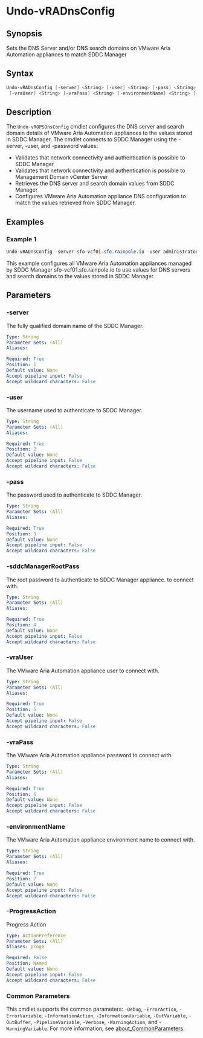 # Undo-vRADnsConfig

## Synopsis

Sets the DNS Server and/or DNS search domains on VMware Aria Automation appliances to match SDDC Manager

## Syntax

```powershell
Undo-vRADnsConfig [-server] <String> [-user] <String> [-pass] <String> [-sddcManagerRootPass] <String>
 [-vraUser] <String> [-vraPass] <String> [-environmentName] <String> [-ProgressAction <ActionPreference>] [<CommonParameters>]
```

## Description

The `Undo-vROPSDnsConfig` cmdlet configures the DNS server and search domain details of VMware Aria Automation
appliances to the values stored in SDDC Manager.
The cmdlet connects to SDDC Manager using the -server,
-user, and -password values:

- Validates that network connectivity and authentication is possible to SDDC Manager
- Validates that network connectivity and authentication is possible to Management Domain vCenter Server
- Retrieves the DNS server and search domain values from SDDC Manager
- Configures VMware Aria Automation appliance DNS configuration to match the values retrieved from SDDC Manager.

## Examples

### Example 1

```powershell
Undo-vRADnsConfig -server sfo-vcf01.sfo.rainpole.io -user administrator@vsphere.local -pass VMw@re1! -sddcManagerRootPass VMw@re1! -vraUser configadmin -vraPass VMw@re1! -environmentName xint-env
```

This example configures all VMware Aria Automation appliances managed by SDDC Manager sfo-vcf01.sfo.rainpole.io to use values for DNS servers and search domains to the values stored in SDDC Manager.

## Parameters

### -server

The fully qualified domain name of the SDDC Manager.

```yaml
Type: String
Parameter Sets: (All)
Aliases:

Required: True
Position: 1
Default value: None
Accept pipeline input: False
Accept wildcard characters: False
```

### -user

The username used to authenticate to SDDC Manager.

```yaml
Type: String
Parameter Sets: (All)
Aliases:

Required: True
Position: 2
Default value: None
Accept pipeline input: False
Accept wildcard characters: False
```

### -pass

The password used to authenticate to SDDC Manager.

```yaml
Type: String
Parameter Sets: (All)
Aliases:

Required: True
Position: 3
Default value: None
Accept pipeline input: False
Accept wildcard characters: False
```

### -sddcManagerRootPass

The root password to authenticate to SDDC Manager appliance. to connect with.

```yaml
Type: String
Parameter Sets: (All)
Aliases:

Required: True
Position: 4
Default value: None
Accept pipeline input: False
Accept wildcard characters: False
```

### -vraUser

The VMware Aria Automation appliance user to connect with.

```yaml
Type: String
Parameter Sets: (All)
Aliases:

Required: True
Position: 5
Default value: None
Accept pipeline input: False
Accept wildcard characters: False
```

### -vraPass

The VMware Aria Automation appliance password to connect with.

```yaml
Type: String
Parameter Sets: (All)
Aliases:

Required: True
Position: 6
Default value: None
Accept pipeline input: False
Accept wildcard characters: False
```

### -environmentName

The VMware Aria Automation appliance environment name to connect with.

```yaml
Type: String
Parameter Sets: (All)
Aliases:

Required: True
Position: 7
Default value: None
Accept pipeline input: False
Accept wildcard characters: False
```

### -ProgressAction

Progress Action

```yaml
Type: ActionPreference
Parameter Sets: (All)
Aliases: proga

Required: False
Position: Named
Default value: None
Accept pipeline input: False
Accept wildcard characters: False
```

### Common Parameters

This cmdlet supports the common parameters: `-Debug`, `-ErrorAction`, `-ErrorVariable`, `-InformationAction`, `-InformationVariable`, `-OutVariable`, `-OutBuffer`, `-PipelineVariable`, `-Verbose`, `-WarningAction`, and `-WarningVariable`. For more information, see [about_CommonParameters](http://go.microsoft.com/fwlink/?LinkID=113216).
